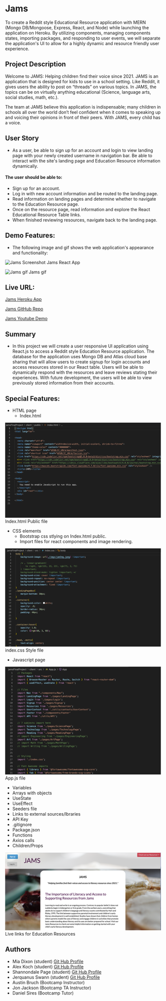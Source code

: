 # Jams
To create a Reddit style Educational Resource application with MERN (Mongo DB/Mongoose, Express, React, and Node) while launching the application on Heroku. By utilizing components, managing components states, importing packages, and responding to user events, we will separate the application's UI to allow for a highly dynamic and resource friendly user experience.

## Project Description

Welcome to JAMS: Helping children find their voice since 2021. JAMS is an application that is designed for kids to use in a school setting. Like Reddit, it gives users the ability to post on “threads” on various topics. In JAMS, the topics can be on virtually anything educational (Science, language arts, social studies, math, etc.). 

The team at JAMS believe this application is indispensable; many children in schools all over the world don’t feel confident when it comes to speaking up and voicing their opinions in front of their peers. With JAMS, every child has a voice. 


## User Story

* As a user, be able to sign up for an account and login to view landing page with your newly created username in navigation bar. Be able to interact with the site's landing page and Education Resource information dynamically.

#### The user should be able to:

  * Sign up for an account.
  * Log in with new account information and be routed to the landing page.
  * Read information on landing pages and determine whether to navigate to the Education Resource page.
  * Once on the resource page, read information and explore the React Educational Resource Table links.
  * When finished reviewing resources, navigate back to the landing page.

## Demo Features:
* The following image and gif shows the web application's appearance and functionality:


![Jams Screenshot](/jamsFinalProject/client/src/imgs/Appimg.png) Jams React App

![Jams gif](/jamsFinalProject/client/src/imgs/JamsDemo.gif) Jams gif

## Live URL:
<a href="https://jams-app.herokuapp.com/">Jams Heroku App</a>

<a href="https://github.com/MastaKoch/jams.git">Jams GitHub Repo</a>

<a href="https://youtu.be/ePVi9HlnKJ4">Jams Youtube Demo</a>

## Summary
* In this project we will create a user responsive UI application using React.js to access a Reddit style Education Resource application. The database for the application uses Mongo DB and Atlas cloud base sharing that will allow users to create signup for login accounts and access resources stored in our React table. Users will be able to dynamically respond with the resources and leave reviews stating their experiences. With future development, the users will be able to view previously stored information from their accounts.

## Special Features:
* HTML page
  * Index.html
  
![Index.html](/jamsFinalProject/client/src/imgs/indexPub.png) Index.html Public file

* CSS elements 
  * Bootstrap css stlying on Index.html public.
  * Import files for react components and image rendering.
  
![styling](/jamsFinalProject/client/src/imgs/styleImg.png) index.css Style file 

* Javascript page

![App.js](/jamsFinalProject/client/src/imgs/AppJSimg.png) App.js file

  * Variables
  * Arrays with objects
  * UseState
  * UseEffect 
  * Seeders file
  * Links to external sources/lbraries
  * API Key
  * .gitignore
  * Package.json
  * Functions
  * Axios calls
  * Children/Props

![Education Resource React](/jamsFinalProject/client/src/imgs/edResources.png) Live links for Education Resources

 


## Authors
* Mia Dixon (student) <a href="https://github.com/Timia154">Git Hub Profile</a>
* Alex Koch (student) <a href="https://github.com/MastaKoch">Git Hub Profile</a>
* Shannondale Page (student) <a href="https://github.com/sjohn214">Git Hub Profile</a>
* Jerquanus Swann (student) <a href="https://github.com/Jerquanus">Git Hub Profile</a>
* Austin Bruch (Bootcamp Instructor)
* Jon Jackson (Bootcamp TA Instructor)
* Daniel Sires (Bootcamp Tutor)